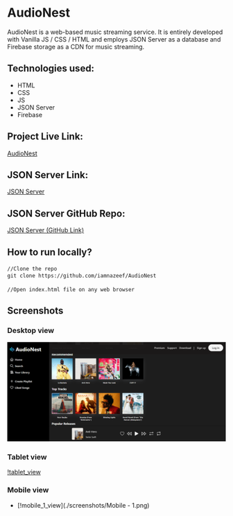 # AudioNest
AudioNest is a web-based music streaming service. It is entirely developed with Vanilla JS / CSS / HTML and employs JSON Server as a database and Firebase storage as a CDN for music streaming.

## Technologies used:
* HTML
* CSS 
* JS 
* JSON Server
* Firebase

## Project Live Link:
[AudioNest](https://audionest.netlify.app/)

## JSON Server Link:
[JSON Server](https://audionest-web-api.onrender.com/)

## JSON Server GitHub Repo:
[JSON Server (GitHub Link)](https://github.com/iamnazeef/AudioNest-JSON-Server)

## How to run locally?
```
//Clone the repo
git clone https://github.com/iamnazeef/AudioNest

//Open index.html file on any web browser
```
## Screenshots

### Desktop view
![desktop_view](./screenshots/Desktop.png)

### Tablet view
[!tablet_view](./screenshots/Tablet.png)

### Mobile view
* [!mobile_1_view](./screenshots/Mobile - 1.png)
